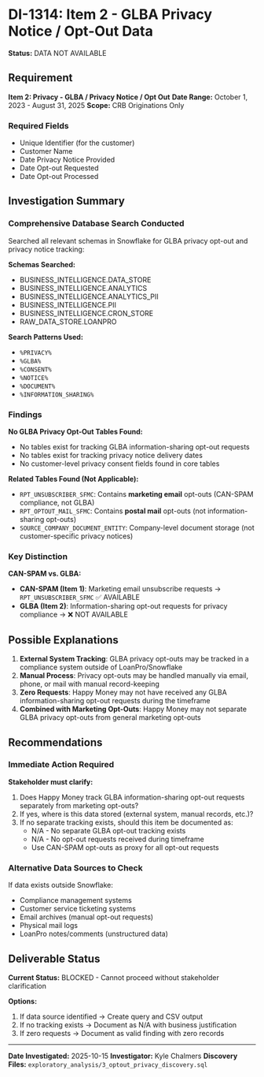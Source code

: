 # DI-1314: Item 2 - GLBA Privacy Notice / Opt-Out Data

**Status:** DATA NOT AVAILABLE

## Requirement

**Item 2: Privacy - GLBA / Privacy Notice / Opt Out**
**Date Range:** October 1, 2023 - August 31, 2025
**Scope:** CRB Originations Only

### Required Fields
- Unique Identifier (for the customer)
- Customer Name
- Date Privacy Notice Provided
- Date Opt-out Requested
- Date Opt-out Processed

## Investigation Summary

### Comprehensive Database Search Conducted
Searched all relevant schemas in Snowflake for GLBA privacy opt-out and privacy notice tracking:

**Schemas Searched:**
- BUSINESS_INTELLIGENCE.DATA_STORE
- BUSINESS_INTELLIGENCE.ANALYTICS
- BUSINESS_INTELLIGENCE.ANALYTICS_PII
- BUSINESS_INTELLIGENCE.PII
- BUSINESS_INTELLIGENCE.CRON_STORE
- RAW_DATA_STORE.LOANPRO

**Search Patterns Used:**
- `%PRIVACY%`
- `%GLBA%`
- `%CONSENT%`
- `%NOTICE%`
- `%DOCUMENT%`
- `%INFORMATION_SHARING%`

### Findings

**No GLBA Privacy Opt-Out Tables Found:**
- No tables exist for tracking GLBA information-sharing opt-out requests
- No tables exist for tracking privacy notice delivery dates
- No customer-level privacy consent fields found in core tables

**Related Tables Found (Not Applicable):**
- `RPT_UNSUBSCRIBER_SFMC`: Contains **marketing email** opt-outs (CAN-SPAM compliance, not GLBA)
- `RPT_OPTOUT_MAIL_SFMC`: Contains **postal mail** opt-outs (not information-sharing opt-outs)
- `SOURCE_COMPANY_DOCUMENT_ENTITY`: Company-level document storage (not customer-specific privacy notices)

### Key Distinction

**CAN-SPAM vs. GLBA:**
- **CAN-SPAM (Item 1)**: Marketing email unsubscribe requests → `RPT_UNSUBSCRIBER_SFMC` ✅ AVAILABLE
- **GLBA (Item 2)**: Information-sharing opt-out requests for privacy compliance → ❌ NOT AVAILABLE

## Possible Explanations

1. **External System Tracking**: GLBA privacy opt-outs may be tracked in a compliance system outside of LoanPro/Snowflake
2. **Manual Process**: Privacy opt-outs may be handled manually via email, phone, or mail with manual record-keeping
3. **Zero Requests**: Happy Money may not have received any GLBA information-sharing opt-out requests during the timeframe
4. **Combined with Marketing Opt-Outs**: Happy Money may not separate GLBA privacy opt-outs from general marketing opt-outs

## Recommendations

### Immediate Action Required
**Stakeholder must clarify:**
1. Does Happy Money track GLBA information-sharing opt-out requests separately from marketing opt-outs?
2. If yes, where is this data stored (external system, manual records, etc.)?
3. If no separate tracking exists, should this item be documented as:
   - N/A - No separate GLBA opt-out tracking exists
   - N/A - No opt-out requests received during timeframe
   - Use CAN-SPAM opt-outs as proxy for all opt-out requests

### Alternative Data Sources to Check
If data exists outside Snowflake:
- Compliance management systems
- Customer service ticketing systems
- Email archives (manual opt-out requests)
- Physical mail logs
- LoanPro notes/comments (unstructured data)

## Deliverable Status

**Current Status:** BLOCKED - Cannot proceed without stakeholder clarification

**Options:**
1. If data source identified → Create query and CSV output
2. If no tracking exists → Document as N/A with business justification
3. If zero requests → Document as valid finding with zero records

---

**Date Investigated:** 2025-10-15
**Investigator:** Kyle Chalmers
**Discovery Files:** `exploratory_analysis/3_optout_privacy_discovery.sql`
